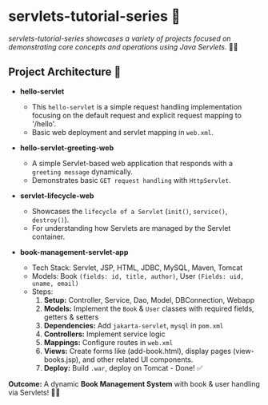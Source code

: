 # servlets-tutorial-series 🚀

*servlets-tutorial-series showcases a variety of projects focused on demonstrating core concepts and operations using Java Servlets.* 📘🚀

## Project Architecture 📂

- **hello-servlet**
  - This `hello-servlet` is a simple request handling implementation focusing on the default request and explicit request mapping to '/hello'.
  - Basic web deployment and servlet mapping in `web.xml`.

- **hello-servlet-greeting-web**
  - A simple Servlet-based web application that responds with a `greeting message` dynamically.
  - Demonstrates basic `GET request handling` with `HttpServlet`.

- **servlet-lifecycle-web**
  - Showcases the `lifecycle of a Servlet` (`init()`, `service()`, `destroy()`).
  - For understanding how Servlets are managed by the Servlet container.

- **book-management-servlet-app**
  - Tech Stack: Servlet, JSP, HTML, JDBC, MySQL, Maven, Tomcat
  - Models: Book `(fields: id, title, author)`, User `(Fields: uid, uname, email)`
  - Steps:
    1. **Setup:** Controller, Service, Dao, Model, DBConnection, Webapp
    2. **Models:** Implement the `Book` & `User` classes with required fields, getters & setters
    3. **Dependencies:** Add `jakarta-servlet`, `mysql` in `pom.xml`
    4. **Controllers:** Implement service logic
    5. **Mappings:** Configure routes in `web.xml`
    6. **Views:** Create forms like (add-book.html), display pages (view-books.jsp), and other related UI components.
    7. **Deploy:** Build `.war`, deploy on Tomcat - Done! ✅

**Outcome:** A dynamic **Book Management System** with book & user handling via Servlets! 🎯📖
